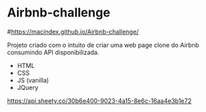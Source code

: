 # Airbnb-challenge

#https://macindex.github.io/Airbnb-challenge/

Projeto criado com o intuito de criar uma web page clone do Airbnb consumindo API disponibilizada.

- HTML
- CSS
- JS (vanilla)
- JQuery

https://api.sheety.co/30b6e400-9023-4a15-8e6c-16aa4e3b1e72